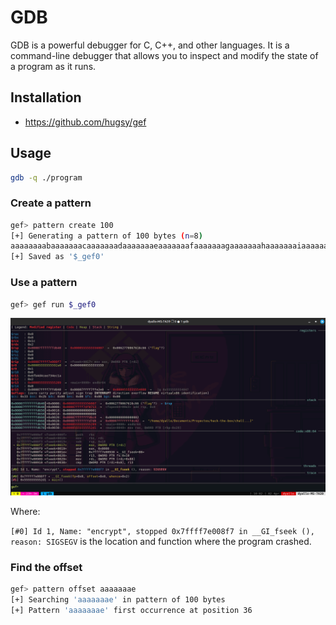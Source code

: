 # GDB

GDB is a powerful debugger for C, C++, and other languages. It is a command-line debugger that allows you to inspect and modify the state of a program as it runs.

## Installation

- https://github.com/hugsy/gef

## Usage

```bash
gdb -q ./program
```

### Create a pattern

```bash
gef> pattern create 100
[+] Generating a pattern of 100 bytes (n=8)
aaaaaaaabaaaaaaacaaaaaaadaaaaaaaeaaaaaaafaaaaaaagaaaaaaahaaaaaaaiaaaaaaajaaaaaaakaaaaaaalaaaaaaamaaa
[+] Saved as '$_gef0'
```

### Use a pattern

```bash
gef> gef run $_gef0
```

![gef](./assets/gef.png)

Where:

`[#0] Id 1, Name: "encrypt", stopped 0x7ffff7e008f7 in __GI_fseek (), reason: SIGSEGV` is the location and function where the program crashed.

### Find the offset

```bash
gef> pattern offset aaaaaaae
[+] Searching 'aaaaaaae' in pattern of 100 bytes
[+] Pattern 'aaaaaaae' first occurrence at position 36
```